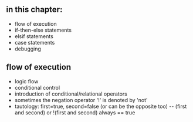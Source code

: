 ## in this chapter: 
- flow of execution
- if-then-else statements
- elsif statements
- case statements
- debugging

## flow of execution
- logic flow
- conditional control
- introduction of conditional/relational operators
- sometimes the negation operator '!' is denoted by 'not'
- tautology: first=true, second=false (or can be the opposite too)
-- (first and second) or !(first and second) always == true

